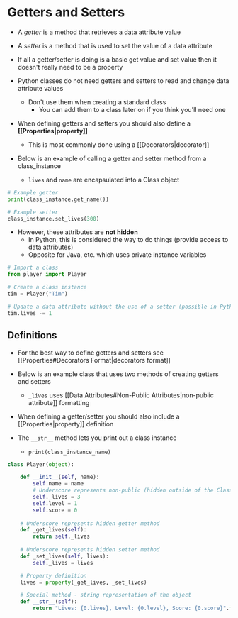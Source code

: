 # Getters and Setters

- A *getter* is a method that retrieves a data attribute value
- A *setter* is a method that is used to set the value of a data attribute
- If all a getter/setter is doing is a basic get value and set value then it doesn't really need to be a property

- Python classes do not need getters and setters to read and change data attribute values
	- Don't use them when creating a standard class
		- You can add them to a class later on if you think you'll need one
- When defining getters and setters you should also define a **[[Properties|property]]**
	- This is most commonly done using a [[Decorators|decorator]]

- Below is an example of calling a getter and setter method from a class_instance
	- `lives` and `name` are encapsulated into a Class object
```python
# Example getter
print(class_instance.get_name())

# Example setter
class_instance.set_lives(300)
```

-  However, these attributes are **not hidden**
	- In Python, this is considered the way to do things (provide access to data attributes)
	- Opposite for Java, etc. which uses private instance variables
```python
# Import a class
from player import Player

# Create a class instance
tim = Player("Tim")

# Update a data attribute without the use of a setter (possible in Python)
tim.lives -= 1
```

## Definitions
- For the best way to define getters and setters see [[Properties#Decorators Format|decorators format]]

- Below is an example class that uses two methods of creating getters and setters
	- `_lives` uses [[Data Attributes#Non-Public Attributes|non-public attribute]] formatting
- When defining a getter/setter you should also include a [[Properties|property]] definition
- The `__str__` method lets you print out a class instance
	- `print(class_instance_name)`

```python
class Player(object):

	def __init__(self, name):
		self.name = name
		# Underscore represents non-public (hidden outside of the Class) variable 
		self._lives = 3
		self.level = 1
		self.score = 0
	
	# Underscore represents hidden getter method
	def _get_lives(self):
		return self._lives
	
	# Underscore represents hidden setter method
	def _set_lives(self, lives):
		self._lives = lives

	# Property definition
	lives = property(_get_lives, _set_lives)

    # Special method - string representation of the object
    def __str__(self):
        return "Lives: {0.lives}, Level: {0.level}, Score: {0.score}".format(self)
```

